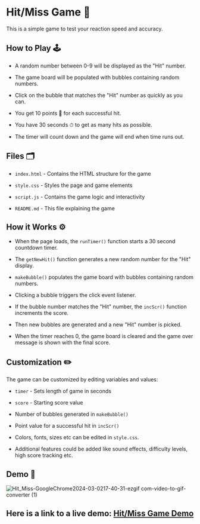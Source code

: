 # Hit/Miss Game 🎯

This is a simple game to test your reaction speed and accuracy.

## How to Play 🕹

- A random number between 0-9 will be displayed as the "Hit" number.

- The game board will be populated with bubbles containing random numbers. 

- Click on the bubble that matches the "Hit" number as quickly as you can.

- You get 10 points :tada: for each successful hit.

- You have 30 seconds ⏱ to get as many hits as possible.

- The timer will count down and the game will end when time runs out.

## Files 🗂

- `index.html` - Contains the HTML structure for the game

- `style.css` - Styles the page and game elements 

- `script.js` - Contains the game logic and interactivity

- `README.md` - This file explaining the game

## How it Works ⚙️

- When the page loads, the `runTimer()` function starts a 30 second countdown timer.

- The `getNewHit()` function generates a new random number for the "Hit" display.

- `makeBubble()` populates the game board with bubbles containing random numbers.

- Clicking a bubble triggers the click event listener. 

- If the bubble number matches the "Hit" number, the `incScr()` function increments the score.

- Then new bubbles are generated and a new "Hit" number is picked.

- When the timer reaches 0, the game board is cleared and the game over message is shown with the final score.

## Customization ✏️

The game can be customized by editing variables and values:

- `timer` - Sets length of game in seconds

- `score` - Starting score value

- Number of bubbles generated in `makeBubble()` 

- Point value for a successful hit in `incScr()`

- Colors, fonts, sizes etc can be edited in `style.css`.

- Additional features could be added like sound effects, difficulty levels, high score tracking etc.

## Demo 🎥

![Hit_Miss-GoogleChrome2024-03-0217-40-31-ezgif com-video-to-gif-converter (1)](https://ibrahim-naseef.github.io/Hit-Miss-Game/)



## Here is a link to a live demo: [Hit/Miss Game Demo](https://example.com) 

